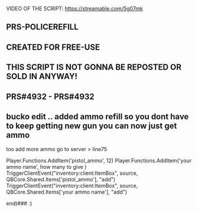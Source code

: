 VIDEO OF THE SCRIPT: https://streamable.com/5g07mk

## PRS-POLICEREFILL ##

## CREATED FOR FREE-USE ##

## THIS SCRIPT IS NOT GONNA BE REPOSTED OR SOLD IN ANYWAY! ##

## PRS#4932 - PRS#4932 ##

## bucko edit .. added ammo refill  so you dont have to keep getting new gun you can now just get ammo 

 too add more ammo go to  server >  line75

Player.Functions.AddItem('pistol_ammo', 12)
Player.Functions.AddItem('your ammo name', how many to give )
    TriggerClientEvent("inventory:client:ItemBox", source, QBCore.Shared.Items['pistol_ammo'], "add")
    TriggerClientEvent("inventory:client:ItemBox", source, QBCore.Shared.Items['your ammo name'], "add")

end)###  :) 
